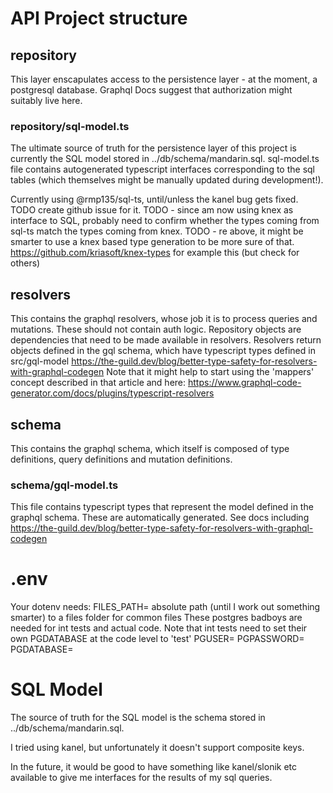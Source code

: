 # API Project structure

## repository

This layer enscapulates access to the persistence layer - at the moment, a postgresql database. Graphql Docs suggest that authorization might suitably live here.

### repository/sql-model.ts

The ultimate source of truth for the persistence layer of this project is currently the SQL model stored in ../db/schema/mandarin.sql. sql-model.ts file contains autogenerated typescript interfaces corresponding to the sql tables (which themselves might be manually updated during development!).

Currently using @rmp135/sql-ts, until/unless the kanel bug gets fixed. TODO create github issue for it.
TODO - since am now using knex as interface to SQL, probably need to confirm whether the types coming from sql-ts match the types coming from knex.
TODO - re above, it might be smarter to use a knex based type generation to be more sure of that.
https://github.com/kriasoft/knex-types for example this (but check for others)

## resolvers

This contains the graphql resolvers, whose job it is to process queries and mutations. These should not contain auth logic. Repository objects are dependencies that need to be made available in resolvers. Resolvers return objects defined in the gql schema, which have typescript types defined in src/gql-model https://the-guild.dev/blog/better-type-safety-for-resolvers-with-graphql-codegen
Note that it might help to start using the 'mappers' concept described in that article and here: https://www.graphql-code-generator.com/docs/plugins/typescript-resolvers

## schema

This contains the graphql schema, which itself is composed of type definitions, query definitions and mutation definitions.

### schema/gql-model.ts

This file contains typescript types that represent the model defined in the graphql schema.
These are automatically generated. See docs including https://the-guild.dev/blog/better-type-safety-for-resolvers-with-graphql-codegen

# .env

Your dotenv needs:
FILES_PATH= absolute path (until I work out something smarter) to a files folder for common files
These postgres badboys are needed for int tests and actual code.
Note that int tests need to set their own PGDATABASE at the code level to 'test'
PGUSER=
PGPASSWORD=
PGDATABASE=

# SQL Model

The source of truth for the SQL model is the schema stored in ../db/schema/mandarin.sql.

I tried using kanel, but unfortunately it doesn't support composite keys.

In the future, it would be good to have something like kanel/slonik etc available to give me interfaces for the results of my sql queries.
